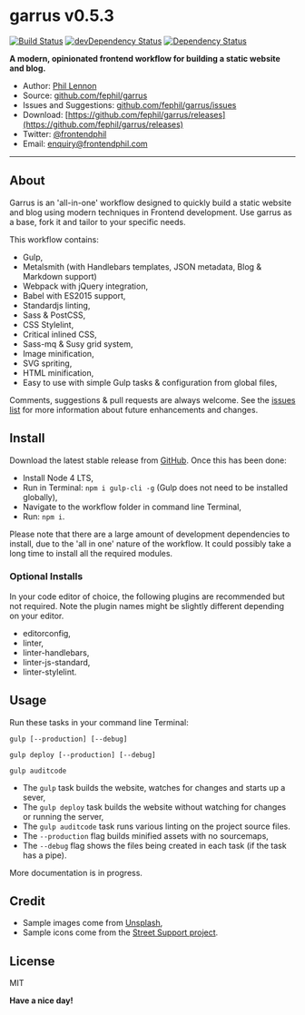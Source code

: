 # garrus v0.5.3

[![Build Status](https://travis-ci.org/fephil/garrus.svg?branch=master)](https://travis-ci.org/fephil/garrus)
[![devDependency Status](https://david-dm.org/fephil/garrus/dev-status.svg)](https://david-dm.org/fephil/garrus#info=devDependencies)
[![Dependency Status](https://david-dm.org/fephil/garrus.svg)](https://david-dm.org/fephil/garrus)

**A modern, opinionated frontend workflow for building a static website and blog.**

* Author: [Phil Lennon](https://frontendphil.com)
* Source: [github.com/fephil/garrus](https://github.com/fephil/garrus)
* Issues and Suggestions: [github.com/fephil/garrus/issues](https://github.com/fephil/garrus/issues)
* Download: [https://github.com/fephil/garrus/releases](https://github.com/fephil/garrus/releases)
* Twitter: [@frontendphil](https://twitter.com/frontendphil)
* Email: [enquiry@frontendphil.com](mailto:enquiry@frontendphil.com)

***

## About

Garrus is an 'all-in-one' workflow designed to quickly build a static website and blog using modern techniques in Frontend development. Use garrus as a base, fork it and tailor to your specific needs.

This workflow contains:

* Gulp,
* Metalsmith (with Handlebars templates, JSON metadata, Blog & Markdown support)
* Webpack with jQuery integration,
* Babel with ES2015 support,
* Standardjs linting,
* Sass & PostCSS,
* CSS Stylelint,
* Critical inlined CSS,
* Sass-mq & Susy grid system,
* Image minification,
* SVG spriting,
* HTML minification,
* Easy to use with simple Gulp tasks & configuration from global files,

Comments, suggestions & pull requests are always welcome. See the [issues list](https://github.com/fephil/garrus/issues) for more information about future enhancements and changes.

## Install

Download the latest stable release from [GitHub](https://github.com/fephil/garrus/releases). Once this has been done:

* Install Node 4 LTS,
* Run in Terminal: `npm i gulp-cli -g` (Gulp does not need to be installed globally),
* Navigate to the workflow folder in command line Terminal,
* Run: `npm i`.

Please note that there are a large amount of development dependencies to install, due to the 'all in one' nature of the workflow. It could possibly take a long time to install all the required modules.

### Optional Installs

In your code editor of choice, the following plugins are recommended but not required. Note the plugin names might be slightly different depending on your editor.

* editorconfig,
* linter,
* linter-handlebars,
* linter-js-standard,
* linter-stylelint.

## Usage

Run these tasks in your command line Terminal:

`gulp [--production] [--debug]`

`gulp deploy [--production] [--debug]`

`gulp auditcode`

* The `gulp` task builds the website, watches for changes and starts up a sever,
* The `gulp deploy` task builds the website without watching for changes or running the server,
* The `gulp auditcode` task runs various linting on the project source files.
* The `--production` flag builds minified assets with no sourcemaps,
* The `--debug` flag shows the files being created in each task (if the task has a pipe).

More documentation is in progress.

## Credit

* Sample images come from [Unsplash](https://unsplash.com),
* Sample icons come from the [Street Support project](https://github.com/StreetSupport/streetsupport-web).

## License

MIT

**Have a nice day!**
